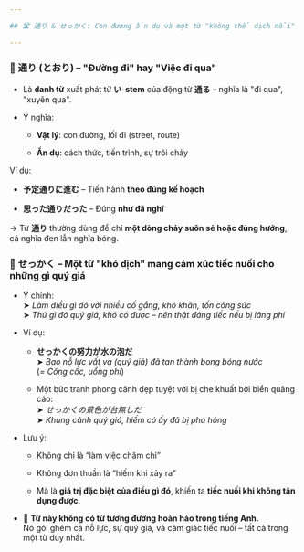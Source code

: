 ```yaml
---

## 🛣 通り & せっかく: Con đường ẩn dụ và một từ "không thể dịch nổi"

---
```

### 🔹 **通り (とおり)** – "Đường đi" hay "Việc đi qua"

- Là **danh từ** xuất phát từ **い-stem** của động từ **通る** – nghĩa là "đi qua", "xuyên qua".
    
- Ý nghĩa:
    
    - **Vật lý**: con đường, lối đi (street, route)
        
    - **Ẩn dụ**: cách thức, tiến trình, sự trôi chảy
        

Ví dụ:

- **予定通りに進む** – Tiến hành **theo đúng kế hoạch**
    
- **思った通りだった** – Đúng **như đã nghĩ**
    

→ Từ **通り** thường dùng để chỉ **một dòng chảy suôn sẻ hoặc đúng hướng**, cả nghĩa đen lẫn nghĩa bóng.


### 🔹 **せっかく** – Một từ "khó dịch" mang cảm xúc tiếc nuối cho những gì quý giá

- Ý chính:  
    ➤ _Làm điều gì đó với nhiều cố gắng, khó khăn, tốn công sức_  
    ➤ _Thứ gì đó quý giá, khó có được – nên thật đáng tiếc nếu bị lãng phí_
    
- Ví dụ:
    
    - **せっかくの努力が水の泡だ**  
        ➤ _Bao nỗ lực vất vả (quý giá) đã tan thành bong bóng nước_  
        (_= Công cốc, uổng phí_)
        
    - Một bức tranh phong cảnh đẹp tuyệt vời bị che khuất bởi biển quảng cáo:  
        ➤ _せっかくの景色が台無しだ_  
        ➤ _Khung cảnh quý giá, hiếm có ấy đã bị phá hỏng_
        
- Lưu ý:
    
    - Không chỉ là “làm việc chăm chỉ”
        
    - Không đơn thuần là “hiếm khi xảy ra”
        
    - Mà là **giá trị đặc biệt của điều gì đó**, khiến ta **tiếc nuối khi không tận dụng được**.
        
- 💬 **Từ này không có từ tương đương hoàn hảo trong tiếng Anh.**  
    Nó gói ghém cả nỗ lực, sự quý giá, và cảm giác tiếc nuối – tất cả trong một từ duy nhất.
    